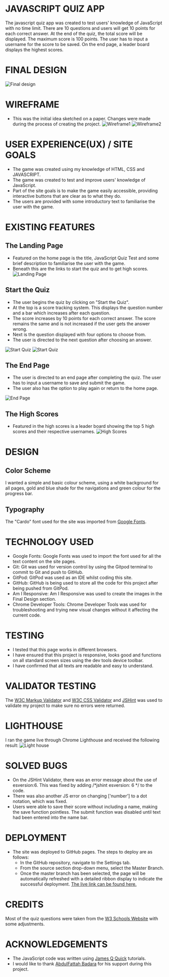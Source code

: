 # JAVASCRIPT QUIZ APP
The javascript quiz app was created to test users' knowledge of JavaScript with no time limit. There are 10 questions and users will get 10 points for each correct answer.  At the end of the quiz, the total score will be displayed. The maximum score is 100 points. The user has to input a username for the score to be saved. On the end page, a leader board displays the highest scores.                                   

# FINAL DESIGN
![Final design](assets/images/final-design.png)

# WIREFRAME
* This was the initial idea sketched on a paper. Changes were made during the process of creating the project. 
![Wireframe1](assets/images/wireframe-one.png)
![Wireframe2](assets/images/wireframe-two.png)

# USER EXPERIENCE(UX) / SITE GOALS
* The game was created using my knowledge of HTML, CSS and JAVASCRIPT.
* The game was created to test and improve users' knowledge of JavaScript.
* Part of the site goals is to make the game easily accessible, providing interactive buttons that are clear as to what they do. 
* The users are provided with some introductory text to familiarise the user with the game. 

# EXISTING FEATURES
## The Landing Page
* Featured on the home page is the title, JavaScript Quiz Test and some brief description to familiarise the user with the game.  
* Beneath this are the links to start the quiz and to get high scores. 
![Landing Page](assets/images/landing-page.png)

## Start the Quiz
* The user begins the quiz by clicking on "Start the Quiz".
* At the top is a score tracking system. This displays the question number and a bar which increases after each question. 
* The score increases by 10 points for each correct answer. The score remains the same and is not increased if the user gets the answer wrong. 
* Next is the question displayed with four options to choose from. 
* The user is directed to the next question after choosing an answer. 

![Start Quiz](assets/images/start-quiz-one.png)
![Start Quiz](assets/images/start-quiz-two.png)


## The End Page
* The user is directed to an end page after completing the quiz. The user has to input a username to save and submit the game. 
* The user also has the option to play again or return to the home page. 

![End Page](assets/images/end-page.png)

## The High Scores
* Featured in the high scores is a leader board showing the top 5 high scores and their respective usernames. 
![High Scores](assets/images/highscores.png)

# DESIGN
## Color Scheme
I wanted a simple and basic colour scheme, using a white background for all pages, gold and blue shade for the navigations and green colour for the progress bar. 
## Typography
The "Cardo" font used for the site was imported from [Google Fonts](https://fonts.google.com/).

# TECHNOLOGY USED
* Google Fonts: Google Fonts was used to import the font used for all the text content on the site pages.
* Git: Git was used for version control by using the Gitpod terminal to commit to Git and push to GitHub.
* GitPod: GitPod was used as an IDE whilst coding this site.
* GitHub: GitHub is being used to store all the code for this project after being pushed from GitPod.
* Am I Responsive: Am I Responsive was used to create the images in the Final Design section.
* Chrome Developer Tools: Chrome Developer Tools was used for troubleshooting and trying new visual changes without it affecting the current code.


# TESTING
* I tested that this page works in different browsers.
* I have ensured that this project is responsive, looks good and functions on all standard screen sizes using the dev tools device toolbar.
* I have confirmed that all texts are readable and easy to understand.

# VALIDATOR TESTING
The [W3C Markup Validator](https://validator.w3.org/nu/?doc=https%3A%2F%2Foyindamolabadara.github.io%2Fjavascript-quiz-app%2F) and [W3C CSS Validator](https://jigsaw.w3.org/css-validator/validator?uri=https%3A%2F%2Foyindamolabadara.github.io%2Fjavascript-quiz-app%2F&profile=css3svg&usermedium=all&warning=1&vextwarning=&lang=en) and [JSHint](https://jshint.com/) was used to validate my project to make sure no errors were returned.

# LIGHTHOUSE
I ran the game live through Chrome Lighthouse and received the following result:
![Light house](assets/images/lighthouse.png)

# SOLVED BUGS
* On the JSHint Validator, there was an error message about the use of esversion:6. This was fixed by adding /*jshint esversion: 6 */ to the code. 
* There was also another JS error on changing ['number'] to a dot notation, which was fixed. 
* Users were able to save their score without including a name, making the save function pointless. The submit function was disabled until text had been entered into the name bar.

# DEPLOYMENT
* The site was deployed to GitHub pages. The steps to deploy are as follows:
  * In the GitHub repository, navigate to the Settings tab.
  * From the source section drop-down menu, select the Master Branch.
  * Once the master branch has been selected, the page will be automatically refreshed with a detailed ribbon display to indicate the successful deployment.
[The live link can be found here.](https://oyindamolabadara.github.io/javascript-quiz-test/) 

# CREDITS
Most of the quiz questions were taken from the [W3 Schools Website](https://www.w3schools.com/js/js_quiz.asp) with some adjustments. 

# ACKNOWLEDGEMENTS
  * The JavaScript code was written using [James Q Quick](https://www.youtube.com/c/JamesQQuick/featured) tutorials. 
  * I would like to thank [AbdulFattah Badara](https://github.com/fobadara) for his support during this project. 